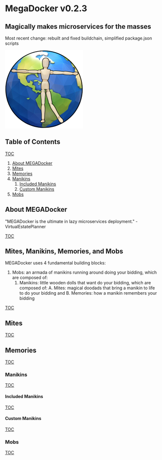 [//]: # 'README.md'
[//]: # 'MegaDocker'
[//]: # 'a standard github markdown readme file'
[//]: # 'Created by George Georgulas IV on 1/26/19.'
[//]: # 'Copyright © 2019 The MegaDocker Group. All rights reserved.'

# MegaDocker v0.2.3

## Magically makes microservices for the masses

Most recent change:
rebuilt and fixed buildchain, simplified package.json scripts

![alt text](./src/images/icons/icon.png 'MegaDockerLogo')

[](#table-of-contents)

## Table of Contents

[](#mites)
[](#memories)
[](#manikins)
[](#included-manikins)
[](#mobs)
[TOC](#table-of-contents 'Jump back to the Table of Contents')

1. [About MEGADocker](#about-megadocker 'Learn about MEGADocker')
2. [Mites](#mites 'AKA snippets')
3. [Memories](#memories 'AKA Microservice Settings')
4. [Manikins](#manikins 'AKA Microservices')
   1. [Included Manikins](#included-manikins 'AKA Microservices we wrote for you')
   2. [Custom Manikins](#custom-manikins 'AKA Microservices you write yourself')
5. [Mobs](#mobs 'AKA docker-compose files')

[](#about-megadocker)

## About MEGADocker

"MEGADocker is the ultimate in lazy microservices deployment." - VirtualEstatePlanner

[TOC](#table-of-contents 'Jump back to the Table of Contents')

[](#mites-manikins-memories-and-mobs)

## Mites, Manikins, Memories, and Mobs

MEGADocker uses 4 fundamental building blocks:

1. Mobs: an armada of manikins running around doing your bidding, which are composed of:
   1. Manikins: little wooden dolls that want do your bidding, which are composed of:
      A. Mites: magical doodads that bring a manikin to life to do your bidding and
      B. Memories: how a manikin remembers your bidding

[TOC](#table-of-contents 'Jump back to the Table of Contents')

[](#mites)

## Mites

[TOC](#table-of-contents 'Jump back to the Table of Contents')

[](#memories)

## Memories

[TOC](#table-of-contents 'Jump back to the Table of Contents')

[](#manikins)

### Manikins

[TOC](#table-of-contents 'Jump back to the Table of Contents')

[](#included-manikins)

#### Included Manikins

[TOC](#table-of-contents 'Jump back to the Table of Contents')

[](#custom-manikins)

#### Custom Manikins

[TOC](#table-of-contents 'Jump back to the Table of Contents')

[](#mobs)

### Mobs

[TOC](#table-of-contents 'Jump back to the Table of Contents')
